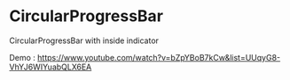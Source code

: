 CircularProgressBar
===================

CircularProgressBar with inside indicator

Demo : https://www.youtube.com/watch?v=bZpYBoB7kCw&list=UUqyG8-VhYJ6WIYuabQLX6EA

